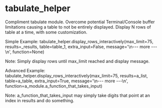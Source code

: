 # tabulate_helper


Compliment tabulate module.
Overcome potential Terminal/Console buffer limitations causing a table to not be entirely displayed.
Display N rows of table at a time, with some customization.


Simple Example:
tabulate_helper.display_rows_interactively(max_limit=75,
                                           results=_results,
                                           table=table_1,
                                           extra_input=False,
                                           message='\n--- more ---\n',
                                           function=None)
                                           

Note: Simply display rows until max_limit reached and display message.


Advanced Example:
tabulate_helper.display_rows_interactively(max_limit=75,
                                           results=a_list,
                                           table=a_table,
                                           extra_input=True,
                                           message='\n--- more ---\n',
                                           function=a_module.a_function_that_takes_input)


Note: a_function_that_takes_input may simply take digits that point at an index in results and
do something.
